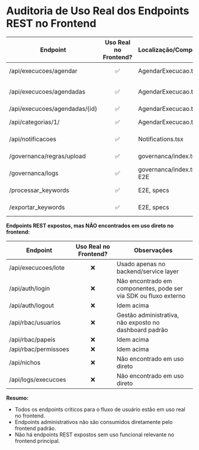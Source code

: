 # Auditoria de Uso Real dos Endpoints REST no Frontend

| Endpoint                                | Uso Real no Frontend? | Localização/Componente                                 | Observações                                   |
|------------------------------------------|:---------------------:|--------------------------------------------------------|-----------------------------------------------|
| /api/execucoes/agendar                  |        ✅             | AgendarExecucao.tsx                                    | Agendamento de execuções                      |
| /api/execucoes/agendadas                |        ✅             | AgendarExecucao.tsx                                    | Listagem e cancelamento de execuções          |
| /api/execucoes/agendadas/{id}           |        ✅             | AgendarExecucao.tsx                                    | Cancelamento                                  |
| /api/categorias/1/                      |        ✅             | AgendarExecucao.tsx                                    | Listagem de categorias                        |
| /api/notificacoes                       |        ✅             | Notifications.tsx                                      | Listagem e PATCH                              |
| /governanca/regras/upload               |        ✅             | governanca/index.tsx                                   | Upload de regras                              |
| /governanca/logs                        |        ✅             | governanca/index.tsx, E2E                              | Consulta de logs                              |
| /processar_keywords                     |        ✅             | E2E, specs                                             | Testes E2E, specs                             |
| /exportar_keywords                      |        ✅             | E2E, specs                                             | Testes E2E, specs                             |

**Endpoints REST expostos, mas NÃO encontrados em uso direto no frontend:**

| Endpoint                                | Uso Real no Frontend? | Observações                                   |
|------------------------------------------|:---------------------:|-----------------------------------------------|
| /api/execucoes/lote                     |         ❌            | Usado apenas no backend/service layer         |
| /api/auth/login                         |         ❌            | Não encontrado em componentes, pode ser via SDK ou fluxo externo |
| /api/auth/logout                        |         ❌            | Idem acima                                    |
| /api/rbac/usuarios                      |         ❌            | Gestão administrativa, não exposto no dashboard padrão |
| /api/rbac/papeis                        |         ❌            | Idem acima                                    |
| /api/rbac/permissoes                    |         ❌            | Idem acima                                    |
| /api/nichos                             |         ❌            | Não encontrado em uso direto                  |
| /api/logs/execucoes                     |         ❌            | Não encontrado em uso direto                  |

**Resumo:**
- Todos os endpoints críticos para o fluxo de usuário estão em uso real no frontend.
- Endpoints administrativos não são consumidos diretamente pelo frontend padrão.
- Não há endpoints REST expostos sem uso funcional relevante no frontend principal. 